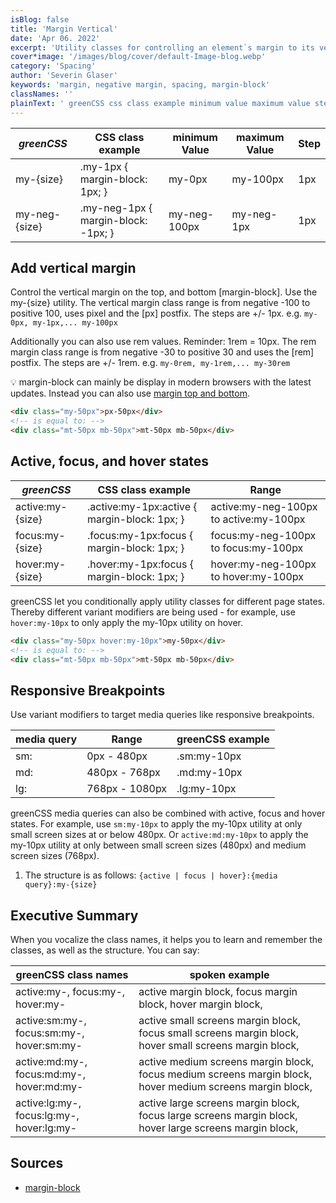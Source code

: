 ```yaml
---
isBlog: false
title: 'Margin Vertical'
date: 'Apr 06. 2022'
excerpt: 'Utility classes for controlling an element`s margin to its vertical sides.'
cover*image: '/images/blog/cover/default-Image-blog.webp'
category: 'Spacing'
author: 'Severin Glaser'
keywords: 'margin, negative margin, spacing, margin-block'
classNames: ''
plainText: ' greenCSS css class example minimum value maximum value step my size my-1px margin-block: 1px; my-0px my-100px 1px my-neg size my-neg-1px margin-block: -1px; my-neg-100px my-neg-1px 1px add vertical margin control the vertical margin on the top and bottom margin-block use the my size utility the vertical margin class range is from negative -100 to positive 100 uses pixel and the px postfix the steps are + 1px e g `my-0px my-1px my-100px` additionally you can also use rem values reminder: 1rem = 10px the rem margin class range is from negative -30 to positive 30 and uses the rem postfix the steps are + 1rem e g `my-0rem my-1rem my-30rem` 💡 margin-block can mainly be display in modern browsers with the latest updates instead you can also use margin top and bottom docs spacing-margin-side  active focus and hover states greenCSS css class example range active:my size active :my-1px:active margin-block: 1px; active:my-neg-100px to active:my-100px focus:my size focus :my-1px:focus margin-block: 1px; focus:my-neg-100px to focus:my-100px hover:my size hover :my-1px:focus margin-block: 1px; hover:my-neg-100px to hover:my-100px greenCSS let you conditionally apply utility classes for different page states thereby different variant modifiers are being used for example use `hover:my-10px` to only apply the my-10px utility on hover  responsive breakpoints use variant modifiers to target media queries like responsive breakpoints media query range greenCSS example sm: 0px 480px sm:my-10px md: 480px 768px md:my-10px lg: 768px 1080px lg:my-10px greenCSS media queries can also be combined with active focus and hover states for example use `sm:my-10px` to apply the my-10px utility at only small screen sizes at or below 480px or `active:md:my-10px` to apply the my-10px utility at only between small screen sizes 480px and medium screen sizes 768px 1 the structure is as follows: ` active focus hover : media query :my size ` executive summary when you vocalize the class names it helps you to learn and remember the classes as well as the structure you can say: greenCSS class names spoken example active:my focus:my hover:my active margin block focus margin block hover margin block active:sm:my focus:sm:my hover:sm:my active small screens margin block focus small screens margin block hover small screens margin block active:md:my focus:md:my hover:md:my active medium screens margin block focus medium screens margin block hover medium screens margin block active:lg:my focus:lg:my hover:lg:my active large screens margin block focus large screens margin block hover large screens margin block sources margin-block https: developer mozilla org en-us docs web css margin-block '
---
```


| _greenCSS_    | CSS class example                   | minimum Value | maximum Value | Step |
| ------------- | ----------------------------------- | ------------- | ------------- | ---- |
| my-{size}     | .my-1px { margin-block: 1px; }      | my-0px        | my-100px      | 1px  |
| my-neg-{size} | .my-neg-1px { margin-block: -1px; } | my-neg-100px  | my-neg-1px    | 1px  |

## Add vertical margin

Control the vertical margin on the top, and bottom [margin-block]. Use the my-{size} utility. The vertical margin class range is from negative -100 to positive 100, uses pixel and the [px] postfix. The steps are +/- 1px. e.g. `my-0px, my-1px,... my-100px`

Additionally you can also use rem values. Reminder: 1rem = 10px. The rem margin class range is from negative -30 to positive 30 and uses the [rem] postfix. The steps are +/- 1rem. e.g. `my-0rem, my-1rem,... my-30rem`

💡 margin-block can mainly be display in modern browsers with the latest updates. Instead you can also use [margin top and bottom](/docs/spacing-margin-side).

```html
<div class="my-50px">px-50px</div>
<!-- is equal to: -->
<div class="mt-50px mb-50px">mt-50px mb-50px</div>
```

## Active, focus, and hover states

| _greenCSS_       | CSS class example                             | Range                                  |
| ---------------- | --------------------------------------------- | -------------------------------------- |
| active:my-{size} | .active\:my-1px:active { margin-block: 1px; } | active:my-neg-100px to active:my-100px |
| focus:my-{size}  | .focus\:my-1px:focus { margin-block: 1px; }   | focus:my-neg-100px to focus:my-100px   |
| hover:my-{size}  | .hover\:my-1px:focus { margin-block: 1px; }   | hover:my-neg-100px to hover:my-100px   |

greenCSS let you conditionally apply utility classes for different page states. Thereby different variant modifiers are being used - for example, use `hover:my-10px` to only apply the my-10px utility on hover.

```html
<div class="my-50px hover:my-10px">my-50px</div>
<!-- is equal to: -->
<div class="mt-50px mb-50px">mt-50px mb-50px</div>
```

## Responsive Breakpoints

Use variant modifiers to target media queries like responsive breakpoints.

| media query | Range          | greenCSS example |
| ----------- | -------------- | ---------------- |
| sm:         | 0px - 480px    | .sm:my-10px      |
| md:         | 480px - 768px  | .md:my-10px      |
| lg:         | 768px - 1080px | .lg:my-10px      |

greenCSS media queries can also be combined with active, focus and hover states. For example, use `sm:my-10px` to apply the my-10px utility at only small screen sizes at or below 480px. Or `active:md:my-10px` to apply the my-10px utility at only between small screen sizes (480px) and medium screen sizes (768px).

1. The structure is as follows: `{active | focus | hover}:{media query}:my-{size}`

## Executive Summary

When you vocalize the class names, it helps you to learn and remember the classes, as well as the structure. You can say:

| greenCSS class names                      | spoken example                                                                                            |
| ----------------------------------------- | --------------------------------------------------------------------------------------------------------- |
| active:my-, focus:my-, hover:my-          | active margin block, focus margin block, hover margin block,                                              |
| active:sm:my-, focus:sm:my-, hover:sm:my- | active small screens margin block, focus small screens margin block, hover small screens margin block,    |
| active:md:my-, focus:md:my-, hover:md:my- | active medium screens margin block, focus medium screens margin block, hover medium screens margin block, |
| active:lg:my-, focus:lg:my-, hover:lg:my- | active large screens margin block, focus large screens margin block, hover large screens margin block,    |

## Sources

- [margin-block](https://developer.mozilla.org/en-US/docs/Web/CSS/margin-block)
